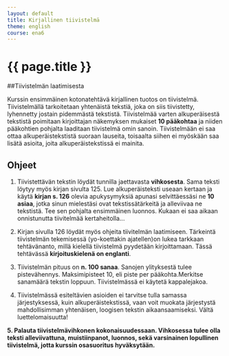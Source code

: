 ```yaml
---
layout: default
title: Kirjallinen tiivistelmä
theme: english
course: ena6
---
```


<div class="container">
<div class="header-row">
<div class="main-header">
<h1>{{ page.title }}</h1>
</div>
</div>
<div class="content-row">
<div class="main-content">

##Tiivistelmän laatimisesta

Kurssin ensimmäinen kotonatehtävä kirjallinen tuotos on tiivistelmä. Tiivistelmällä tarkoitetaan yhtenäistä tekstiä,
joka on siis tiivistetty, lyhennetty jostain pidemmästä tekstistä. Tiivistelmää varten alkuperäisestä tekstistä
poimitaan kirjoittajan näkemyksen mukaiset **10 pääkohtaa** ja niiden pääkohtien pohjalta laaditaan tiivistelmä omin
sanoin. Tiivistelmään ei saa ottaa alkuperäistekstistä suoraan lauseita, toisaalta siihen ei myöskään saa lisätä
asioita, joita alkuperäistekstissä ei mainita.

## Ohjeet

1. Tiivistettävän tekstin löydät tunnilla jaettavasta **vihkosesta**. Sama teksti löytyy myös kirjan sivulta 125.
Lue alkuperäisteksti useaan kertaan ja käytä **kirjan s. 126** olevia apukysymyksiä apunasi selvittäessäsi ne
**10 asiaa**, jotka sinun mielestäsi ovat tekstissätärkeitä ja alleviivaa ne tekstistä. Tee sen pohjalta ensimmäinen
luonnos. Kukaan ei saa aikaan onnistunutta tiivitelmää kertaheitolla...

2. Kirjan sivulla 126 löydät myös ohjeita tiivitelmän laatimiseen. Tärkeintä tiivistelmän tekemisessä (yo-koettakin
ajatellen)on lukea tarkkaan tehtävänanto, millä kielellä tiivistelmä pyydetään kirjoittamaan. Tässä tehtävässä
**kirjoituskielenä on englanti**.

3. Tiivistelmän pituus on **n. 100 sanaa**. Sanojen ylityksestä tulee pistevähennys. Maksimipisteet 10, eli piste per
pääkohta.Merkitse sanamäärä tekstin loppuun. Tiivistelmässä ei käytetä kappalejakoa.

4. Tiivistelmässä esiteltävien asioiden ei tarvitse tulla samassa järjestyksessä, kuin alkuperäistekstissä, vaan voit
muokata järjestystä mahdollisimman yhtenäisen, loogisen tekstin aikaansaamiseksi. Vältä luettelomaisuutta!

**5. Palauta tiivistelmävihkonen kokonaisuudessaan. Vihkosessa tulee olla teksti alleviivattuna, muistiinpanot, luonnos,
sekä varsinainen lopullinen tiivistelmä, jotta kurssin osasuoritus hyväksytään.**

</div>
</div>
</div>
